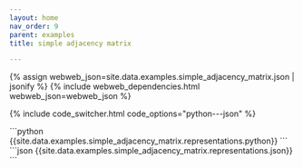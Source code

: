 ```yaml
---
layout: home
nav_order: 9
parent: examples
title: simple adjacency matrix

---
```


<div id='webweb-example-visualization' style='width: 100%'></div>
{% assign webweb_json=site.data.examples.simple_adjacency_matrix.json | jsonify %}
{% include webweb_dependencies.html webweb_json=webweb_json %}

{% include code_switcher.html code_options="python---json" %}
<div id='python-code-block' class='select-code-block select-code-block-visible'></div>
```python
{{site.data.examples.simple_adjacency_matrix.representations.python}}
```
<div id='json-code-block' class='select-code-block'></div>
```json
{{site.data.examples.simple_adjacency_matrix.representations.json}}
```